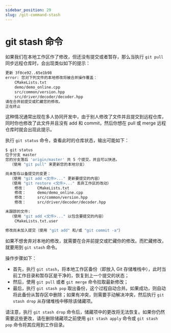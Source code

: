 ```yaml
---
sidebar_position: 29
slug: /git-command-stash
---
```


# git stash 命令



如果我们在本地工作区作了修改，但还没有提交或者暂存，那么当执行 `git pull` 同步远程仓库时，会出现类似如下的提示：

```bash
更新 3f0ce92..65e1b98
error: 您对下列文件的本地修改将被合并操作覆盖：
	CMakeLists.txt
	demo/demo_online.cpp
	src/common/version.hpp
	src/driver/decoder/decoder.hpp
请在合并前提交或贮藏您的修改。
正在终止
```

这种情况通常出现在多人协同开发中，由于别人修改了文件并且提交到远程仓库，同时你也修改了此文件并且没有 add 和 commit，然后你想在 pull 或 merge 远程仓库时就会出现此提示。

执行 `git status` 命令，查看此时的仓库状态，输出可能如下：

```bash
$ git status
位于分支 master
您的分支落后 'origin/master' 共 5 个提交，并且可以快进。
  （使用 "git pull" 来更新您的本地分支）

尚未暂存以备提交的变更：
  （使用 "git add <文件>..." 更新要提交的内容）
  （使用 "git restore <文件>..." 丢弃工作区的改动）
	修改：     CMakeLists.txt
	修改：     demo/demo_online.cpp
	修改：     src/common/version.hpp
	修改：     src/driver/decoder/decoder.hpp

未跟踪的文件:
  （使用 "git add <文件>..." 以包含要提交的内容）
	CMakeLists.txt.user

修改尚未加入提交（使用 "git add" 和/或 "git commit -a"）
```

如果不想舍弃对本地的修改，就需要在合并前提交或贮藏你的修改。而贮藏修改，就要用到 `git stash` 命令。

操作步骤如下：

- 首先，执行 `git stash`，将本地工作区备份（即放入 Git 存储堆栈中），此时当前工作目录和暂存区是干净的，恢复到上一个提交的状态；
- 然后，使用 `git pull` 或者 `git merge` 命令拉取最新修改；
- 最后，执行 `git stash pop` 取出备份，这个过程自动合并。如果成功，则自动将此备份从暂存区中删除；如果有冲突，则需要手动解决冲突，然后执行 `git stash drop` 从存储堆栈中移除该储藏项。

请注意，执行 `git stash drop` 命令后，储藏项中的更改将无法恢复。如果你仍然需要这些更改，请在删除储藏项之前使用 `git stash apply` 命令或 `git stash pop` 命令将其应用到工作目录。

